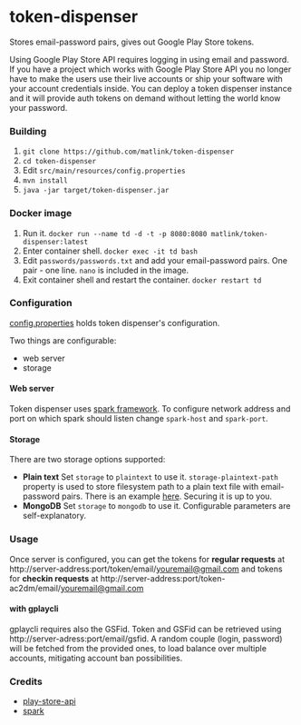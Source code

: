 # token-dispenser
Stores email-password pairs, gives out Google Play Store tokens.

Using Google Play Store API requires logging in using email and password. If you have a project which works with Google Play Store API you no longer have to make the users use their live accounts or ship your software with your account credentials inside. You can deploy a token dispenser instance and it will provide auth tokens on demand without letting the world know your password.

### Building

1. `git clone https://github.com/matlink/token-dispenser`
2. `cd token-dispenser`
3. Edit `src/main/resources/config.properties`
4. `mvn install`
5. `java -jar target/token-dispenser.jar`

### Docker image

1. Run it. `docker run --name td -d -t -p 8080:8080 matlink/token-dispenser:latest`
2. Enter container shell. `docker exec -it td bash`
3. Edit `passwords/passwords.txt` and add your email-password pairs. One pair - one line. `nano` is included in the image.
4. Exit container shell and restart the container. `docker restart td`

### Configuration

[config.properties](/src/main/resources/config.properties) holds token dispenser's configuration.

Two things are configurable:
* web server
* storage

#### Web server

Token dispenser uses [spark framework](http://sparkjava.com/). To configure network address and port on which spark should listen change `spark-host` and `spark-port`.

#### Storage

There are two storage options supported:
* **Plain text** Set `storage` to `plaintext` to use it. `storage-plaintext-path` property is used to store filesystem path to a plain text file with email-password pairs. There is an example [here](/passwords/passwords.txt). Securing it is up to you.
* **MongoDB** Set `storage` to `mongodb` to use it. Configurable parameters are self-explanatory.

### Usage
Once server is configured, you can get the tokens for **regular requests** at http://server-address:port/token/email/youremail@gmail.com
and tokens for **checkin requests** at http://server-address:port/token-ac2dm/email/youremail@gmail.com
#### with gplaycli
gplaycli requires also the GSFid. Token and GSFid can be retrieved using http://server-adress:port/email/gsfid. A random couple (login, password) will be fetched from the provided ones, to load balance over multiple accounts, mitigating account ban possibilities.

### Credits

* [play-store-api](https://github.com/yeriomin/play-store-api)
* [spark](http://sparkjava.com/)
